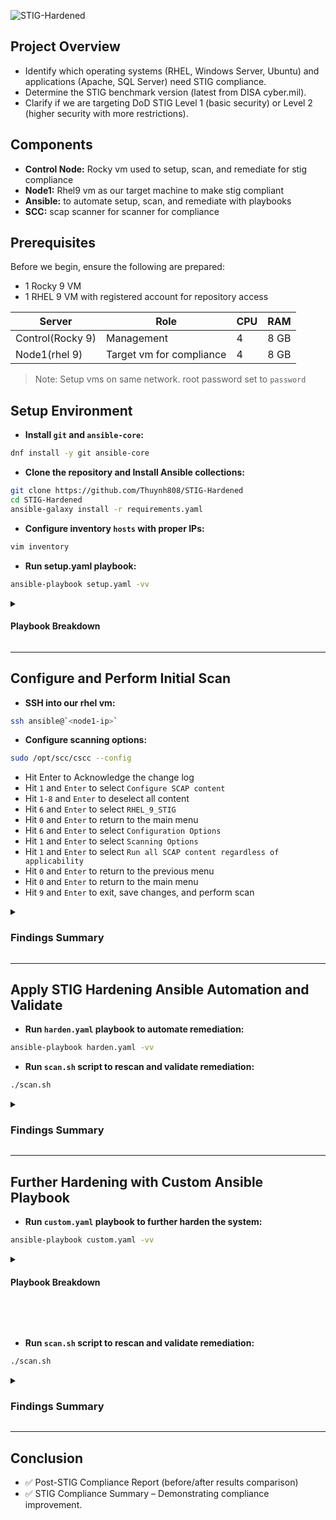 ![STIG-Hardened](https://i.imgur.com/BsQNMcw.png)

## Project Overview
- Identify which operating systems (RHEL, Windows Server, Ubuntu) and applications (Apache, SQL Server) need STIG compliance.
- Determine the STIG benchmark version (latest from DISA cyber.mil).
- Clarify if we are targeting DoD STIG Level 1 (basic security) or Level 2 (higher security with more restrictions).

## Components
- **Control Node:** Rocky vm used to setup, scan, and remediate for stig compliance
- **Node1:** Rhel9 vm as our target machine to make stig compliant
- **Ansible:** to automate setup, scan, and remediate with playbooks
- **SCC:** scap scanner for scanner for compliance

## Prerequisites
Before we begin, ensure the following are prepared:
- 1 Rocky 9 VM
- 1 RHEL 9 VM with registered account for repository access 

| Server            | Role                            | CPU | RAM  |
|-------------------|---------------------------------|-----|------|
| Control(Rocky 9)  | Management                      | 4   | 8 GB |
| Node1(rhel 9)     | Target vm for compliance        | 4   | 8 GB |     

> Note: Setup vms on same network. root password set to `password`

## Setup Environment
  
- **Install `git` and `ansible-core`:**
```bash
dnf install -y git ansible-core
```
- **Clone the repository and Install Ansible collections:**
```bash
git clone https://github.com/Thuynh808/STIG-Hardened
cd STIG-Hardened
ansible-galaxy install -r requirements.yaml
```
- **Configure inventory `hosts` with proper IPs:**
```bash
vim inventory
```
- **Run setup.yaml playbook:**
```bash
ansible-playbook setup.yaml -vv
```

  <details close>
  <summary> <h4>Playbook Breakdown</h4> </summary>
    
  - Generates a SHA-512 hashed password and stores it as a fact for later use. Only runs on the control node.
  - Ensures the Roles and scc directories exist with correct permissions
  - Downloads STIG compliance files and the SCC tool bundle from DoD's website
  - Extracts the downloaded Ansible STIG role into the SCC directory
  - Moves the extracted RHEL 9 STIG role into the Roles directory
  - Creates a Bash script (scan.sh) that remotely executes SCC on node1
  - Adds the ansible user to all target RHEL 9 nodes with the pre-generated password hash
  - Adds ansible user to /etc/sudoers.d/ with passwordless sudo access on RHEL 9 nodes
  - Enables passwordless SSH access for the ansible user by copying the control node's public key to RHEL 9 nodes
  - Transfers the SCC installation package from the control node to RHEL 9 nodes
  - Installs SCC using dnf without GPG checks on RHEL 9 nodes
  - Modifies ansible.cfg to disable the ask_pass setting
  - Updates ansible.cfg to use ansible as the default remote user
  </details>

---

## Configure and Perform Initial Scan

- **SSH into our rhel vm:**
```bash
ssh ansible@`<node1-ip>`
```
- **Configure scanning options:**  
```bash
sudo /opt/scc/cscc --config
```
- Hit Enter to Acknowledge the change log
- Hit `1` and `Enter` to select `Configure SCAP content`
- Hit `1-8` and `Enter` to deselect all content
- Hit `6` and `Enter` to select `RHEL_9_STIG`
- Hit `0` and `Enter` to return to the main menu
- Hit `6` and `Enter` to select `Configuration Options`
- Hit `1` and `Enter` to select `Scanning Options`
- Hit `1` and `Enter` to select `Run all SCAP content regardless of applicability`
- Hit `0` and `Enter` to return to the previous menu
- Hit `0` and `Enter` to return to the main menu
- Hit `9` and `Enter` to exit, save changes, and perform scan

<details close>
<summary> <h3>Findings Summary</h3> </summary>

![STIG-Hardened](https://i.imgur.com/BsQNMcw.png)

Opening the non-compliance html results we can determine::
- Summary bullet point
- summary thoughts of analysis
- summary predictions
</details>

---

## Apply STIG Hardening Ansible Automation and Validate

- **Run `harden.yaml` playbook to automate remediation:**
```bash
ansible-playbook harden.yaml -vv
```
- **Run `scan.sh` script to rescan and validate remediation:**
```bash
./scan.sh
```

<details close>
<summary> <h3>Findings Summary</h3> </summary>

![STIG-Hardened](https://i.imgur.com/BsQNMcw.png)

Opening the non-compliance html results we can determine::
- Summary bullet point
- summary thoughts of analysis
- summary predictions
</details>

---

## Further Hardening with Custom Ansible Playbook

- **Run `custom.yaml` playbook to further harden the system:**
```bash
ansible-playbook custom.yaml -vv
```

<details close>
<summary> <h4>Playbook Breakdown</h4> </summary>
    
- Install collections from requirements file
- Generate root SSH keypair
</details>

<br><br>

- **Run `scan.sh` script to rescan and validate remediation:**
```bash
./scan.sh
```

<details close>
<summary> <h3>Findings Summary</h3> </summary>

![STIG-Hardened](https://i.imgur.com/BsQNMcw.png)

Opening the non-compliance html results we can determine::
- Summary bullet point
- summary thoughts of analysis
- summary predictions
</details>

---

## Conclusion

- ✅ Post-STIG Compliance Report (before/after results comparison)
- ✅ STIG Compliance Summary – Demonstrating compliance improvement.
